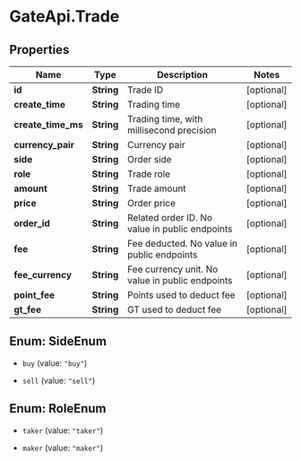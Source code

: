 # GateApi.Trade

## Properties

Name | Type | Description | Notes
------------ | ------------- | ------------- | -------------
**id** | **String** | Trade ID | [optional] 
**create_time** | **String** | Trading time | [optional] 
**create_time_ms** | **String** | Trading time, with millisecond precision | [optional] 
**currency_pair** | **String** | Currency pair | [optional] 
**side** | **String** | Order side | [optional] 
**role** | **String** | Trade role | [optional] 
**amount** | **String** | Trade amount | [optional] 
**price** | **String** | Order price | [optional] 
**order_id** | **String** | Related order ID. No value in public endpoints | [optional] 
**fee** | **String** | Fee deducted. No value in public endpoints | [optional] 
**fee_currency** | **String** | Fee currency unit. No value in public endpoints | [optional] 
**point_fee** | **String** | Points used to deduct fee | [optional] 
**gt_fee** | **String** | GT used to deduct fee | [optional] 

## Enum: SideEnum

* `buy` (value: `"buy"`)

* `sell` (value: `"sell"`)


## Enum: RoleEnum

* `taker` (value: `"taker"`)

* `maker` (value: `"maker"`)


